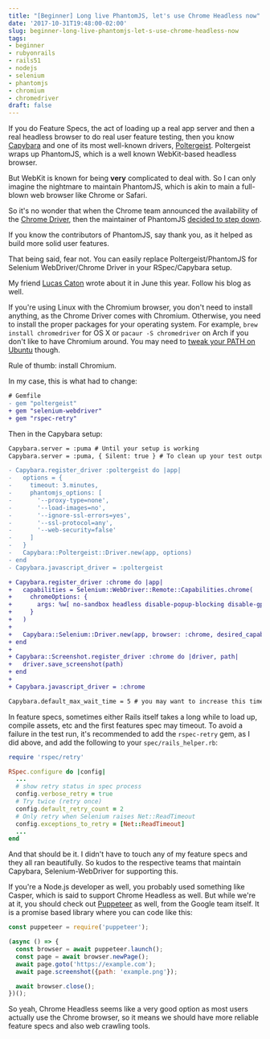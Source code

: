 ```yaml
---
title: "[Beginner] Long live PhantomJS, let's use Chrome Headless now"
date: '2017-10-31T19:48:00-02:00'
slug: beginner-long-live-phantomjs-let-s-use-chrome-headless-now
tags:
- beginner
- rubyonrails
- rails51
- nodejs
- selenium
- phantomjs
- chromium
- chromedriver
draft: false
---
```


If you do Feature Specs, the act of loading up a real app server and then a real headless browser to do real user feature testing, then you know [Capybara](https://github.com/teamcapybara/capybara/issues/1860) and one of its most well-known drivers, [Poltergeist](https://github.com/teampoltergeist/poltergeist/issues/882). Poltergeist wraps up PhantomJS, which is a well known WebKit-based headless browser.

But WebKit is known for being **very** complicated to deal with. So I can only imagine the nightmare to maintain PhantomJS, which is akin to main a full-blown web browser like Chrome or Safari.

So it's no wonder that when the Chrome team announced the availability of the [Chrome Driver](https://developers.google.com/web/updates/2017/04/headless-chrome), then the maintainer of PhantomJS [decided to step down](https://github.com/teampoltergeist/poltergeist/issues/882).

If you know the contributors of PhantomJS, say thank you, as it helped as build more solid user features.

That being said, fear not. You can easily replace Poltergeist/PhantomJS for Selenium WebDriver/Chrome Driver in your RSpec/Capybara setup.

My friend [Lucas Caton](https://www.lucascaton.com.br/2017/06/22/how-to-run-your-feature-specs-using-capybara-and-headless-chrome/) wrote about it in June this year. Follow his blog as well.

If you're using Linux with the Chromium browser, you don't need to install anything, as the Chrome Driver comes with Chromium. Otherwise, you need to install the proper packages for your operating system. For example, `brew install chromedriver` for OS X or `pacaur -S chromedriver` on Arch if you don't like to have Chromium around. You may need to [tweak your PATH on Ubuntu](https://askubuntu.com/questions/539498/where-does-chromedriver-install-to) though.

Rule of thumb: install Chromium.

In my case, this is what had to change:

```diff
# Gemfile
- gem "poltergeist"
+ gem "selenium-webdriver"
+ gem "rspec-retry"
```

Then in the Capybara setup:

```diff
Capybara.server = :puma # Until your setup is working
Capybara.server = :puma, { Silent: true } # To clean up your test output

- Capybara.register_driver :poltergeist do |app|
-   options = {
-     timeout: 3.minutes,
-     phantomjs_options: [
-       '--proxy-type=none',
-       '--load-images=no',
-       '--ignore-ssl-errors=yes',
-       '--ssl-protocol=any',
-       '--web-security=false'
-     ]
-   }
-   Capybara::Poltergeist::Driver.new(app, options)
- end
- Capybara.javascript_driver = :poltergeist

+ Capybara.register_driver :chrome do |app|
+   capabilities = Selenium::WebDriver::Remote::Capabilities.chrome(
+     chromeOptions: {
+       args: %w[ no-sandbox headless disable-popup-blocking disable-gpu window-size=1280,1024]
+     }
+   )
+ 
+   Capybara::Selenium::Driver.new(app, browser: :chrome, desired_capabilities: capabilities)
+ end
+ 
+ Capybara::Screenshot.register_driver :chrome do |driver, path|
+   driver.save_screenshot(path)
+ end
+ 
+ Capybara.javascript_driver = :chrome

Capybara.default_max_wait_time = 5 # you may want to increase this timeout if your app is heavy to load
```

In feature specs, sometimes either Rails itself takes a long while to load up, compile assets, etc and the first features spec may timeout. To avoid a failure in the test run, it's recommended to add the `rspec-retry` gem, as I did above, and add the following to your `spec/rails_helper.rb`:

```ruby
require 'rspec/retry'

RSpec.configure do |config|
  ...
  # show retry status in spec process
  config.verbose_retry = true
  # Try twice (retry once)
  config.default_retry_count = 2
  # Only retry when Selenium raises Net::ReadTimeout
  config.exceptions_to_retry = [Net::ReadTimeout]
  ...
end
```

And that should be it. I didn't have to touch any of my feature specs and they all ran beautifully. So kudos to the respective teams that maintain Capybara, Selenium-WebDriver for supporting this.

If you're a Node.js developer as well, you probably used something like Casper, which is said to support Chrome Headless as well. But while we're at it, you should check out [Puppeteer](https://github.com/GoogleChrome/puppeteer) as well, from the Google team itself. It is a promise based library where you can code like this:

```javascript
const puppeteer = require('puppeteer');

(async () => {
  const browser = await puppeteer.launch();
  const page = await browser.newPage();
  await page.goto('https://example.com');
  await page.screenshot({path: 'example.png'});

  await browser.close();
})();
```

So yeah, Chrome Headless seems like a very good option as most users actually use the Chrome browser, so it means we should have more reliable feature specs and also web crawling tools.
